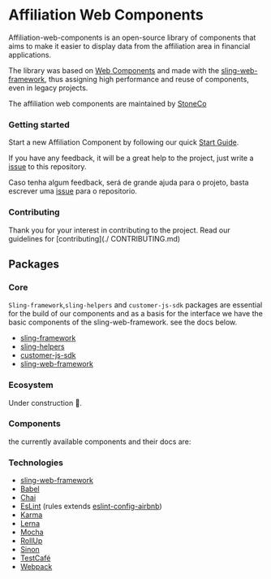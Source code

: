 # Affiliation Web Components

Affiliation-web-components is an open-source library of components that aims to make it easier to display data from the affiliation area in financial applications.

The library was based on [Web Components](https://www.webcomponents.org/introduction) and made with the [sling-web-framework](https://github.com/stone-payments/sling-web-framework), thus assigning high performance and reuse of components, even in legacy projects.

The affiliation web components are maintained by [StoneCo](https://www.stone.com.br/)

### Getting started

Start a new Affiliation Component by following our quick [Start Guide]().

If you have any feedback, it will be a great help to the project,
just write a [issue](https://github.com/stone-payments/affiliation-web-components/issues)
to this repository.

Caso tenha algum feedback, será de grande ajuda para o projeto,
basta escrever uma [issue](https://github.com/stone-payments/affiliation-web-components/issues)
para o repositorio.

### Contributing

Thank you for your interest in contributing to the project. Read our guidelines for [contributing](./ CONTRIBUTING.md)

## Packages

### Core

`Sling-framework`,`sling-helpers` and `customer-js-sdk` packages are essential for the build of our
components and as a basis for the interface we have the basic components of the sling-web-framework. see the docs below.

* [sling-framework](https://github.com/stone-payments/sling-web-framework/tree/master/packages/sling-framework)
* [sling-helpers](https://github.com/stone-payments/sling-web-framework/tree/master/packages/sling-helpers)
* [customer-js-sdk](https://github.com/stone-payments/customer-js-sdk)
* [sling-web-framework](https://github.com/stone-payments/sling-web-framework)

### Ecosystem

Under construction :construction:.

### Components

the currently available components and their docs are:

### Technologies

* [sling-web-framework](https://github.com/stone-payments/sling-web-framework)
* [Babel](https://babeljs.io/)
* [Chai](https://www.chaijs.com/)
* [EsLint](https://eslint.org/) (rules extends [eslint-config-airbnb](https://www.npmjs.com/package/eslint-config-airbnb))
* [Karma](https://karma-runner.github.io)
* [Lerna](https://lernajs.io/)
* [Mocha](https://mochajs.org/)
* [RollUp](https://rollupjs.org/guide/en)
* [Sinon](https://sinonjs.org/)
* [TestCafé](http://devexpress.github.io/testcafe/)
* [Webpack](https://webpack.js.org/)
